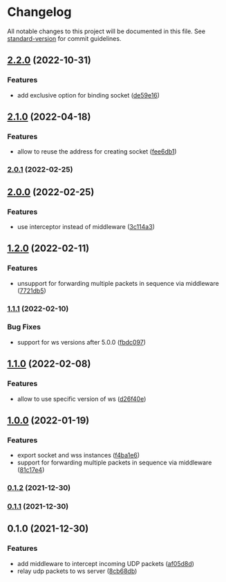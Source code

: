 # Changelog

All notable changes to this project will be documented in this file. See [standard-version](https://github.com/conventional-changelog/standard-version) for commit guidelines.

## [2.2.0](https://github.com/chunkai1312/udp2ws/compare/v2.1.0...v2.2.0) (2022-10-31)


### Features

* add exclusive option for binding socket ([de59e16](https://github.com/chunkai1312/udp2ws/commit/de59e16cb5d725033adae8fcdcb851a9fbc2d460))

## [2.1.0](https://github.com/chunkai1312/udp2ws/compare/v2.0.1...v2.1.0) (2022-04-18)


### Features

* allow to reuse the address for creating socket ([fee6db1](https://github.com/chunkai1312/udp2ws/commit/fee6db1cd843ebfdcbdd05d973389d4507249861))

### [2.0.1](https://github.com/chunkai1312/udp2ws/compare/v2.0.0...v2.0.1) (2022-02-25)

## [2.0.0](https://github.com/chunkai1312/udp2ws/compare/v1.2.0...v2.0.0) (2022-02-25)


### Features

* use interceptor instead of middleware ([3c114a3](https://github.com/chunkai1312/udp2ws/commit/3c114a35d168431e192fc45c1fd144203ed8e9bf))

## [1.2.0](https://github.com/chunkai1312/udp2ws/compare/v1.1.1...v1.2.0) (2022-02-11)


### Features

* unsupport for forwarding multiple packets in sequence via middleware ([7721db5](https://github.com/chunkai1312/udp2ws/commit/7721db5b73a420613a23d4aa85986b8b7efb0287))

### [1.1.1](https://github.com/chunkai1312/udp2ws/compare/v1.1.0...v1.1.1) (2022-02-10)


### Bug Fixes

* support for ws versions after 5.0.0 ([fbdc097](https://github.com/chunkai1312/udp2ws/commit/fbdc097d86ed582f7d0d61502a4879604b4f5b4a))

## [1.1.0](https://github.com/chunkai1312/udp2ws/compare/v1.0.0...v1.1.0) (2022-02-08)


### Features

* allow to use specific version of ws ([d26f40e](https://github.com/chunkai1312/udp2ws/commit/d26f40e9c4a9135214ffe83e40c5630b94c8f116))

## [1.0.0](https://github.com/chunkai1312/udp2ws/compare/v0.1.2...v1.0.0) (2022-01-19)


### Features

* export socket and wss instances ([f4ba1e6](https://github.com/chunkai1312/udp2ws/commit/f4ba1e604bfa9f2e315e0f2299e8a55dd697a46d))
* support for forwarding multiple packets in sequence via middleware ([81c17e4](https://github.com/chunkai1312/udp2ws/commit/81c17e4c4462cbbf74b27874227e37fb7a025305))

### [0.1.2](https://github.com/chunkai1312/udp2ws/compare/v0.1.1...v0.1.2) (2021-12-30)

### [0.1.1](https://github.com/chunkai1312/udp2ws/compare/v0.1.0...v0.1.1) (2021-12-30)

## 0.1.0 (2021-12-30)


### Features

* add middleware to intercept incoming UDP packets ([af05d8d](https://github.com/chunkai1312/udp2ws/commit/af05d8d10d1855b21cd74aff6e3af6292212bb47))
* relay udp packets to ws server ([8cb68db](https://github.com/chunkai1312/udp2ws/commit/8cb68db2f8e3f62243f50113e7b8bf979a8ee67f))
